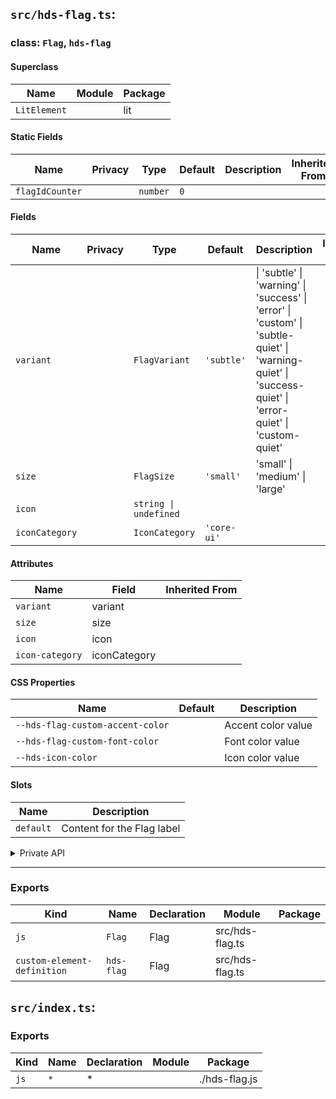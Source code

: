 ## `src/hds-flag.ts`:

### class: `Flag`, `hds-flag`

#### Superclass

| Name         | Module | Package |
| ------------ | ------ | ------- |
| `LitElement` |        | lit     |

#### Static Fields

| Name            | Privacy | Type     | Default | Description | Inherited From |
| --------------- | ------- | -------- | ------- | ----------- | -------------- |
| `flagIdCounter` |         | `number` | `0`     |             |                |

#### Fields

| Name           | Privacy | Type                  | Default     | Description                                                                                                                                                                                                   | Inherited From |
| -------------- | ------- | --------------------- | ----------- | ------------------------------------------------------------------------------------------------------------------------------------------------------------------------------------------------------------- | -------------- |
| `variant`      |         | `FlagVariant`         | `'subtle'`  | \| 'subtle'&#xA;  \| 'warning'&#xA;  \| 'success'&#xA;  \| 'error'&#xA;  \| 'custom'&#xA;  \| 'subtle-quiet'&#xA;  \| 'warning-quiet'&#xA;  \| 'success-quiet'&#xA;  \| 'error-quiet'&#xA;  \| 'custom-quiet' |                |
| `size`         |         | `FlagSize`            | `'small'`   | 'small' \| 'medium' \| 'large'                                                                                                                                                                                |                |
| `icon`         |         | `string \| undefined` |             |                                                                                                                                                                                                               |                |
| `iconCategory` |         | `IconCategory`        | `'core-ui'` |                                                                                                                                                                                                               |                |

#### Attributes

| Name            | Field        | Inherited From |
| --------------- | ------------ | -------------- |
| `variant`       | variant      |                |
| `size`          | size         |                |
| `icon`          | icon         |                |
| `icon-category` | iconCategory |                |

#### CSS Properties

| Name                             | Default | Description        |
| -------------------------------- | ------- | ------------------ |
| `--hds-flag-custom-accent-color` |         | Accent color value |
| `--hds-flag-custom-font-color`   |         | Font color value   |
| `--hds-icon-color`               |         | Icon color value   |

#### Slots

| Name      | Description                |
| --------- | -------------------------- |
| `default` | Content for the Flag label |

<details><summary>Private API</summary>

#### Fields

| Name            | Privacy   | Type              | Default | Description | Inherited From |
| --------------- | --------- | ----------------- | ------- | ----------- | -------------- |
| `slotElement`   | protected | `HTMLSlotElement` |         |             |                |
| `labelEl`       | protected | `HTMLElement`     |         |             |                |
| `slotItemsList` | protected | `HTMLSlotElement` |         |             |                |
| `iconOnly`      | private   | `boolean`         | `false` |             |                |

#### Methods

| Name         | Privacy   | Description | Parameters | Return | Inherited From |
| ------------ | --------- | ----------- | ---------- | ------ | -------------- |
| `renderIcon` | protected |             |            |        |                |

</details>

<hr/>

### Exports

| Kind                        | Name       | Declaration | Module          | Package |
| --------------------------- | ---------- | ----------- | --------------- | ------- |
| `js`                        | `Flag`     | Flag        | src/hds-flag.ts |         |
| `custom-element-definition` | `hds-flag` | Flag        | src/hds-flag.ts |         |

## `src/index.ts`:

### Exports

| Kind | Name | Declaration | Module | Package       |
| ---- | ---- | ----------- | ------ | ------------- |
| `js` | `*`  | \*          |        | ./hds-flag.js |

